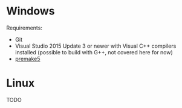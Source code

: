 # Windows

Requirements:
- Git
- Visual Studio 2015 Update 3 or newer with Visual C++ compilers installed (possible to build with G++, not covered here for now)
- [premake5](https://premake.github.io/download.html)

# Linux

TODO